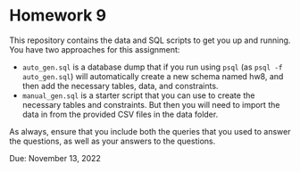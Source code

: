 # Homework 9
This repository contains the data and SQL scripts to get you up and running. You have two approaches for this assignment:

* `auto_gen.sql` is a database dump that if you run using `psql` (as `psql -f auto_gen.sql`) will automatically create a new schema named hw8, and then add the necessary tables, data, and constraints.
* `manual_gen.sql` is a starter script that you can use to create the necessary tables and constraints. But then you will need to import the data in from the provided CSV files in the data folder.

As always, ensure that you include both the queries that you used to answer the questions, as well as your answers to the questions.

Due: November 13, 2022
